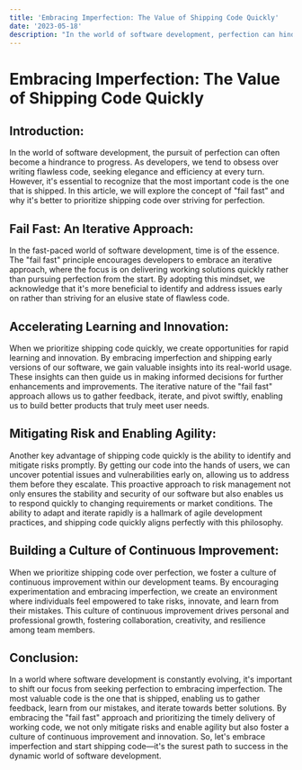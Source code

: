```yaml
---
title: 'Embracing Imperfection: The Value of Shipping Code Quickly'
date: '2023-05-18'
description: "In the world of software development, perfection can hinder progress. Let's explore the concept of fail fast and see why shipping code quickly is better than shipping perfect code."
---
```


# Embracing Imperfection: The Value of Shipping Code Quickly

## Introduction:

In the world of software development, the pursuit of perfection can often become a hindrance to progress. As developers, we tend to obsess over writing flawless code, seeking elegance and efficiency at every turn. However, it's essential to recognize that the most important code is the one that is shipped. In this article, we will explore the concept of "fail fast" and why it's better to prioritize shipping code over striving for perfection.

## Fail Fast: An Iterative Approach:

In the fast-paced world of software development, time is of the essence. The "fail fast" principle encourages developers to embrace an iterative approach, where the focus is on delivering working solutions quickly rather than pursuing perfection from the start. By adopting this mindset, we acknowledge that it's more beneficial to identify and address issues early on rather than striving for an elusive state of flawless code.

## Accelerating Learning and Innovation:

When we prioritize shipping code quickly, we create opportunities for rapid learning and innovation. By embracing imperfection and shipping early versions of our software, we gain valuable insights into its real-world usage. These insights can then guide us in making informed decisions for further enhancements and improvements. The iterative nature of the "fail fast" approach allows us to gather feedback, iterate, and pivot swiftly, enabling us to build better products that truly meet user needs.

## Mitigating Risk and Enabling Agility:

Another key advantage of shipping code quickly is the ability to identify and mitigate risks promptly. By getting our code into the hands of users, we can uncover potential issues and vulnerabilities early on, allowing us to address them before they escalate. This proactive approach to risk management not only ensures the stability and security of our software but also enables us to respond quickly to changing requirements or market conditions. The ability to adapt and iterate rapidly is a hallmark of agile development practices, and shipping code quickly aligns perfectly with this philosophy.

## Building a Culture of Continuous Improvement:

When we prioritize shipping code over perfection, we foster a culture of continuous improvement within our development teams. By encouraging experimentation and embracing imperfection, we create an environment where individuals feel empowered to take risks, innovate, and learn from their mistakes. This culture of continuous improvement drives personal and professional growth, fostering collaboration, creativity, and resilience among team members.

## Conclusion:

In a world where software development is constantly evolving, it's important to shift our focus from seeking perfection to embracing imperfection. The most valuable code is the one that is shipped, enabling us to gather feedback, learn from our mistakes, and iterate towards better solutions. By embracing the "fail fast" approach and prioritizing the timely delivery of working code, we not only mitigate risks and enable agility but also foster a culture of continuous improvement and innovation. So, let's embrace imperfection and start shipping code—it's the surest path to success in the dynamic world of software development.
